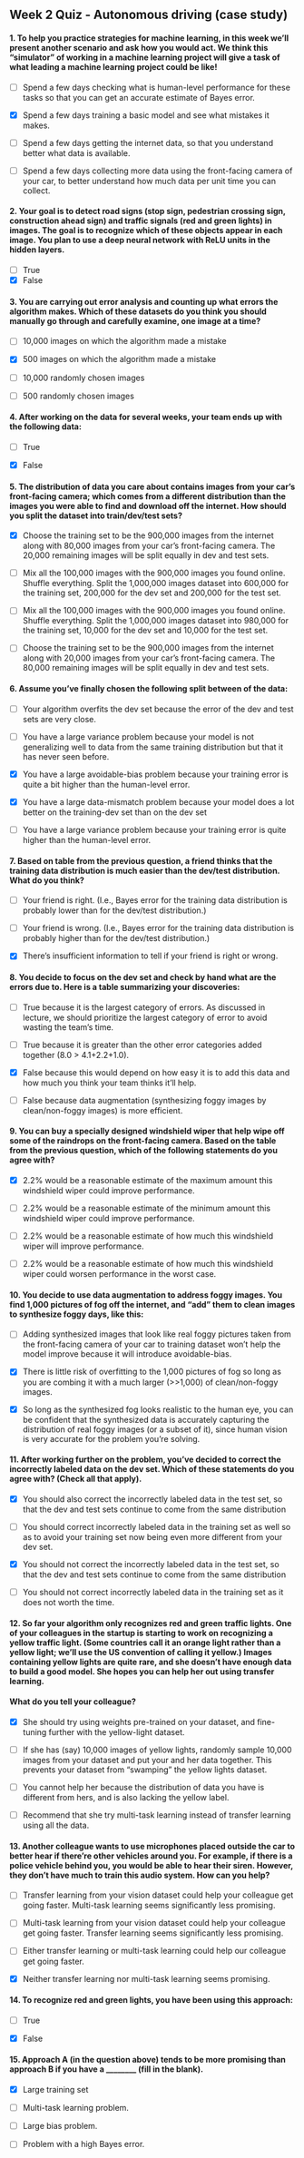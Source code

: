 ## Week 2 Quiz - Autonomous driving (case study)


#### 1. To help you practice strategies for machine learning, in this week we’ll present another scenario and ask how you would act. We think this “simulator” of working in a machine learning project will give a task of what leading a machine learning project could be like!

- [ ] Spend a few days checking what is human-level performance for these tasks so that you can get an accurate estimate of Bayes error.
- [x] Spend a few days training a basic model and see what mistakes it makes.
- [ ] Spend a few days getting the internet data, so that you understand better what data is available.
- [ ] Spend a few days collecting more data using the front-facing camera of your car, to better understand how much data per unit time you can collect.


#### 2. Your goal is to detect road signs (stop sign, pedestrian crossing sign, construction ahead sign) and traffic signals (red and green lights) in images. The goal is to recognize which of these objects appear in each image. You plan to use a deep neural network with ReLU units in the hidden layers.

- [ ] True
- [x] False

#### 3. You are carrying out error analysis and counting up what errors the algorithm makes. Which of these datasets do you think you should manually go through and carefully examine, one image at a time?

- [ ] 10,000 images on which the algorithm made a mistake
- [x] 500 images on which the algorithm made a mistake
- [ ] 10,000 randomly chosen images
- [ ] 500 randomly chosen images


#### 4. After working on the data for several weeks, your team ends up with the following data:

- [ ] True
- [x] False


#### 5. The distribution of data you care about contains images from your car’s front-facing camera; which comes from a different distribution than the images you were able to find and download off the internet. How should you split the dataset into train/dev/test sets?

- [x] Choose the training set to be the 900,000 images from the internet along with 80,000 images from your car’s front-facing camera. The 20,000 remaining images will be split equally in dev and test sets.
- [ ] Mix all the 100,000 images with the 900,000 images you found online. Shuffle everything. Split the 1,000,000 images dataset into 600,000 for the training set, 200,000 for the dev set and 200,000 for the test set.
- [ ] Mix all the 100,000 images with the 900,000 images you found online. Shuffle everything. Split the 1,000,000 images dataset into 980,000 for the training set, 10,000 for the dev set and 10,000 for the test set.
- [ ] Choose the training set to be the 900,000 images from the internet along with 20,000 images from your car’s front-facing camera. The 80,000 remaining images will be split equally in dev and test sets.


#### 6. Assume you’ve finally chosen the following split between of the data:

- [ ] Your algorithm overfits the dev set because the error of the dev and test sets are very close.
- [ ] You have a large variance problem because your model is not generalizing well to data from the same training distribution but that it has never seen before.
- [x] You have a large avoidable-bias problem because your training error is quite a bit higher than the human-level error.
- [x] You have a large data-mismatch problem because your model does a lot better on the training-dev set than on the dev set
- [ ] You have a large variance problem because your training error is quite higher than the human-level error.


#### 7. Based on table from the previous question, a friend thinks that the training data distribution is much easier than the dev/test distribution. What do you think?

- [ ] Your friend is right. (I.e., Bayes error for the training data distribution is probably lower than for the dev/test distribution.)
- [ ] Your friend is wrong. (I.e., Bayes error for the training data distribution is probably higher than for the dev/test distribution.)
- [x] There’s insufficient information to tell if your friend is right or wrong.


#### 8. You decide to focus on the dev set and check by hand what are the errors due to. Here is a table summarizing your discoveries:

- [ ] True because it is the largest category of errors. As discussed in lecture, we should prioritize the largest category of error to avoid wasting the team’s time.
- [ ] True because it is greater than the other error categories added together (8.0 > 4.1+2.2+1.0).
- [x] False because this would depend on how easy it is to add this data and how much you think your team thinks it’ll help.
- [ ] False because data augmentation (synthesizing foggy images by clean/non-foggy images) is more efficient.


#### 9. You can buy a specially designed windshield wiper that help wipe off some of the raindrops on the front-facing camera. Based on the table from the previous question, which of the following statements do you agree with?

- [x] 2.2% would be a reasonable estimate of the maximum amount this windshield wiper could improve performance.
- [ ] 2.2% would be a reasonable estimate of the minimum amount this windshield wiper could improve performance.
- [ ] 2.2% would be a reasonable estimate of how much this windshield wiper will improve performance.
- [ ] 2.2% would be a reasonable estimate of how much this windshield wiper could worsen performance in the worst case.


#### 10. You decide to use data augmentation to address foggy images. You find 1,000 pictures of fog off the internet, and “add” them to clean images to synthesize foggy days, like this:


- [ ] Adding synthesized images that look like real foggy pictures taken from the front-facing camera of your car to training dataset won’t help the model improve because it will introduce avoidable-bias.
- [x] There is little risk of overfitting to the 1,000 pictures of fog so long as you are combing it with a much larger (>>1,000) of clean/non-foggy images.
- [x] So long as the synthesized fog looks realistic to the human eye, you can be confident that the synthesized data is accurately capturing the distribution of real foggy images (or a subset of it), since human vision is very accurate for the problem you’re solving.



#### 11. After working further on the problem, you’ve decided to correct the incorrectly labeled data on the dev set. Which of these statements do you agree with? (Check all that apply).

- [x] You should also correct the incorrectly labeled data in the test set, so that the dev and test sets continue to come from the same distribution
- [ ] You should correct incorrectly labeled data in the training set as well so as to avoid your training set now being even more different from your dev set.
- [x] You should not correct the incorrectly labeled data in the test set, so that the dev and test sets continue to come from the same distribution
- [ ] You should not correct incorrectly labeled data in the training set as it does not worth the time.



#### 12. So far your algorithm only recognizes red and green traffic lights. One of your colleagues in the startup is starting to work on recognizing a yellow traffic light. (Some countries call it an orange light rather than a yellow light; we’ll use the US convention of calling it yellow.) Images containing yellow lights are quite rare, and she doesn’t have enough data to build a good model. She hopes you can help her out using transfer learning.

#### What do you tell your colleague?

- [x] She should try using weights pre-trained on your dataset, and fine-tuning further with the yellow-light dataset.
- [ ] If she has (say) 10,000 images of yellow lights, randomly sample 10,000 images from your dataset and put your and her data together. This prevents your dataset from “swamping” the yellow lights dataset.
- [ ] You cannot help her because the distribution of data you have is different from hers, and is also lacking the yellow label.
- [ ] Recommend that she try multi-task learning instead of transfer learning using all the data.


#### 13. Another colleague wants to use microphones placed outside the car to better hear if there’re other vehicles around you. For example, if there is a police vehicle behind you, you would be able to hear their siren. However, they don’t have much to train this audio system. How can you help?

- [ ] Transfer learning from your vision dataset could help your colleague get going faster. Multi-task learning seems significantly less promising.
- [ ] Multi-task learning from your vision dataset could help your colleague get going faster. Transfer learning seems significantly less promising.
- [ ] Either transfer learning or multi-task learning could help our colleague get going faster.
- [x] Neither transfer learning nor multi-task learning seems promising.


#### 14. To recognize red and green lights, you have been using this approach:

- [ ] True
- [x] False


#### 15. Approach A (in the question above) tends to be more promising than approach B if you have a ________ (fill in the blank).

- [x] Large training set
- [ ] Multi-task learning problem.
- [ ] Large bias problem.
- [ ] Problem with a high Bayes error.



